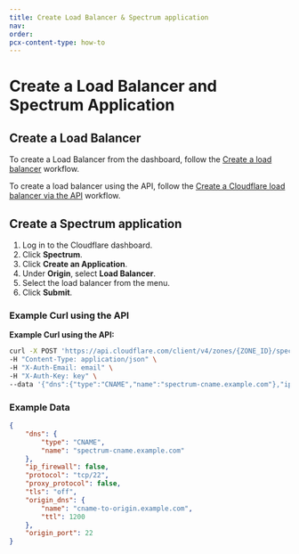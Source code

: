 ```yaml
---
title: Create Load Balancer & Spectrum application
nav:
order:
pcx-content-type: how-to
---
```


# Create a Load Balancer and Spectrum Application

## Create a Load Balancer

To create a Load Balancer from the dashboard, follow the [Create a load balancer](https://developers.cloudflare.com/load-balancing/create-load-balancer-ui#workflow) workflow.

To create a load balancer using the API, follow the [Create a Cloudflare load balancer via the API](https://developers.cloudflare.com/load-balancing/create-load-balancer-api) workflow.

## Create a Spectrum application

1. Log in to the Cloudflare dashboard.
1. Click **Spectrum**.
1. Click **Create an Application**.
1. Under **Origin**, select **Load Balancer**.
1. Select the load balancer from the menu.
1. Click **Submit**.

### Example Curl using the API

**Example Curl using the API:**

```bash
curl -X POST 'https://api.cloudflare.com/client/v4/zones/{ZONE_ID}/spectrum/apps' \
-H "Content-Type: application/json" \
-H "X-Auth-Email: email" \
-H "X-Auth-Key: key" \
--data '{"dns":{"type":"CNAME","name":"spectrum-cname.example.com"},"ip_firewall":false,"protocol":"tcp/22","proxy_protocol":false,"tls":"off","origin_dns": {"name": "cname-to-origin.example.com", "ttl": 1200}, "origin_port": 22}'
```

### Example Data

```json
{
	"dns": {
		"type": "CNAME",
		"name": "spectrum-cname.example.com"
	},
	"ip_firewall": false,
	"protocol": "tcp/22",
	"proxy_protocol": false,
	"tls": "off",
	"origin_dns": {
		"name": "cname-to-origin.example.com",
		"ttl": 1200
	},
	"origin_port": 22
}
```

